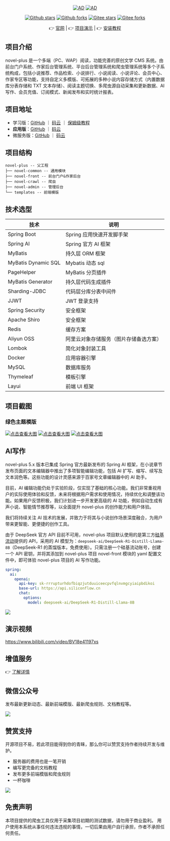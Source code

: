 <p align="center">
    <a href="https://www.swiftproxy.net/?code=T2WV1VT50"><img src="https://xxyopen.com/images/ad1.png" alt="AD" ></a>
    <a href="https://cloud.tencent.com/act/cps/redirect?redirect=2446&cps_key=736e609d66e0ac4e57813316cec6fd0b&from=console"><img src="https://youdoc.github.io/img/tencent.jpg" alt="AD" ></a>
</p>
<p align="center">
    <a href='https://github.com/201206030/novel-plus'><img alt="Github stars" src="https://img.shields.io/github/stars/201206030/novel-plus?logo=github"></a>
    <a href='https://github.com/201206030/novel-plus'><img alt="Github forks" src="https://img.shields.io/github/forks/201206030/novel-plus?logo=github"></a>
    <a href='https://gitee.com/novel_dev_team/novel-plus'><img alt="Gitee stars" src="https://gitee.com/novel_dev_team/novel-plus/badge/star.svg?theme=gitee"></a>
    <a href='https://gitee.com/novel_dev_team/novel-plus'><img alt="Gitee forks" src="https://gitee.com/novel_dev_team/novel-plus/badge/fork.svg?theme=gitee"></a>
</p>

<p align="center">
      👉 <a href='https://novel.xxyopen.com'>官网</a>  |  👉 <a href='https://www.bilibili.com/video/BV1Zo4y187Mi'>项目演示</a>  |  👉 <a href='https://docs.xxyopen.com/course/novelplus/1.html'>安装教程</a>
</p> 

## 项目介绍

novel-plus 是一个多端（PC、WAP）阅读，功能完善的原创文学 CMS
系统。由前台门户系统、作家后台管理系统、平台后台管理系统和爬虫管理系统等多个子系统构成，包括小说推荐、作品检索、小说排行、小说阅读、小说评论、会员中心、作家专区等功能，支持自定义多模版、可拓展的多种小说内容存储方式（内置数据库分表存储和
TXT 文本存储）、阅读主题切换、多爬虫源自动采集和更新数据、AI写作、会员充值、订阅模式、新闻发布和实时统计报表。

## 项目地址

- 学习版：[GitHub](https://github.com/201206030/novel) ｜ [码云](https://gitee.com/novel_dev_team/novel)
  ｜ [保姆级教程](https://docs.xxyopen.com)
- **应用版**：[GitHub](https://github.com/201206030/novel-plus) ｜ [码云](https://gitee.com/novel_dev_team/novel-plus)
- 微服务版：[GitHub](https://github.com/201206030/novel-cloud) ｜ [码云](https://gitee.com/novel_dev_team/novel-cloud)

## 项目结构

```
novel-plus -- 父工程
├── novel-common -- 通用模块
├── novel-front -- 前台门户&作家后台
├── novel-crawl -- 爬虫
├── novel-admin -- 管理后台
└── templates -- 前端模版
```

## 技术选型

| 技术                  | 说明
|---------------------| ---------------------------
| Spring Boot         | Spring 应用快速开发脚手架
| Spring AI           |    Spring 官方 AI 框架     
| MyBatis             | 持久层 ORM 框架
| MyBatis Dynamic SQL | Mybatis 动态 sql
| PageHelper          | MyBatis 分页插件
| MyBatis Generator    | 持久层代码生成插件
| Sharding-JDBC       | 代码层分库分表中间件
| JJWT                | JWT 登录支持
| Spring Security      | 安全框架
| Apache Shiro               | 安全框架
| Redis               | 缓存方案
| Aliyun OSS          | 阿里云对象存储服务（图片存储备选方案）
| Lombok              | 简化对象封装工具
| Docker              | 应用容器引擎
| MySQL               | 数据库服务
| Thymeleaf           | 模板引擎
| Layui               | 前端 UI 框架

## 项目截图

### 绿色主题模版

[![点击查看大图](https://www.xxyopen.com/images/green_novel.png)](https://www.xxyopen.com/images/green_novel.png)
[![点击查看大图](https://www.xxyopen.com/images/resource/os/novel-plus/green3.png)](https://www.xxyopen.com/images/resource/os/novel-plus/green3.png)
[![点击查看大图](https://www.xxyopen.com/images/resource/os/novel-plus/green2.png)](https://www.xxyopen.com/images/resource/os/novel-plus/green2.png)

## AI写作

novel-plus 5.x 版本已集成 Spring 官方最新发布的 Spring AI 框架，在小说章节发布页面的文本编辑器中推出了多项智能编辑功能，包括 AI 扩写、缩写、续写及文本润色等。这些功能的设计灵感来源于百家号文章编辑器中的 AI 助手。

目前，AI 编辑功能仍处于实验阶段，仅实现了基础的核心功能。我们非常重视用户的实际使用体验和反馈，未来将根据用户需求和使用情况，持续优化和调整该功能。如果用户反馈积极，我们计划进一步开发更高级的 AI 功能，例如自动生成有声小说、智能情节推荐等，以全面提升 novel-plus 的创作能力和用户体验。

我们将持续关注 AI 技术的发展，并致力于将其与小说创作场景深度融合，为用户带来更智能、更便捷的创作工具。

由于 DeepSeek 官方 API 目前不可用，novel-plus 项目默认使用的是第三方[硅基流动](https://cloud.siliconflow.cn/i/DOgMRH9S)提供的 API，采用的 AI 模型为：`deepseek-ai/DeepSeek-R1-Distill-Llama-8B`（DeepSeek-R1 的蒸馏版本，免费使用）。只需注册一个硅基流动账号，创建一个 API 密钥，并将其添加到 novel-plus 项目 novel-front 模块的 yaml 配置文件中，即可体验 novel-plus 项目的 AI 写作功能。

```yaml
spring:
  ai:
    openai:
      api-key: sk-rrrupturhdofbiqzjutduuiceecpvfqlnvmgcyiaipbdikoi
      base-url: https://api.siliconflow.cn
      chat:
        options:
          model: deepseek-ai/DeepSeek-R1-Distill-Llama-8B
```

![](https://www.xxyopen.com/images/ai_editor.png)
## 演示视频

https://www.bilibili.com/video/BV18e41197xs

## 增值服务

👉 [了解详情](https://novel.xxyopen.com/service.htm)

## 微信公众号

发布最新更新动态、最新前端模版、最新爬虫规则、文档教程等。

![](https://youdoc.github.io/img/qrcode_for_gh.jpg)

## 赞赏支持

开源项目不易，若此项目能得到你的青睐，那么你可以赞赏支持作者持续开发与维护。

- 服务器的费用也是一笔开销
- 编写更完备的文档教程
- 发布更多前端模版和爬虫规则
- 一杯咖啡

![](https://s1.ax1x.com/2020/10/31/BUQJwq.png)

## 免责声明

本项目提供的爬虫工具仅用于采集项目初期的测试数据，请勿用于商业盈利。 用户使用本系统从事任何违法违规的事情，一切后果由用户自行承担，作者不承担任何责任。
